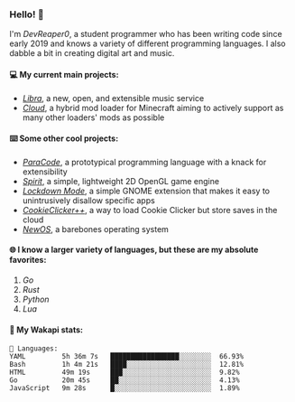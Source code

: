 ### Hello! 👋

I'm _DevReaper0_, a student programmer who has been writing code since early 2019 and knows a variety of different programming languages. I also dabble a bit in creating digital art and music.

#### 💻 My current main projects:

-   _[Libra](https://github.com/LibraMusic)_, a new, open, and extensible music service
-   _[Cloud](https://github.com/CloudLoaderMC/CloudLoader)_, a hybrid mod loader for Minecraft aiming to actively support as many other loaders' mods as possible

#### ⌨️ Some other cool projects:

-   _[ParaCode](https://github.com/ParaCodeLang/ParaCode)_, a prototypical programming language with a knack for extensibility
-   _[Spirit](https://gitlab.com/DevReaper0/SpiritEngine)_, a simple, lightweight 2D OpenGL game engine
-   _[Lockdown Mode](https://github.com/DevReaper0/GNOME-LockdownMode)_, a simple GNOME extension that makes it easy to unintrusively disallow specific apps
-   _[CookieClicker++](https://github.com/DevReaper0/CookieClickerPlusPlus)_, a way to load Cookie Clicker but store saves in the cloud
-   _[NewOS](https://github.com/DevReaper0/NewOS)_, a barebones operating system

#### 🌐 I know a larger variety of languages, but these are my absolute favorites:

1. _Go_
2. _Rust_
3. _Python_
4. _Lua_

#### 📡 My Wakapi stats:

```text
💾 Languages:
YAML         5h 36m 7s   █████████████████░░░░░░░░  66.93%
Bash         1h 4m 21s   ████░░░░░░░░░░░░░░░░░░░░░  12.81%
HTML         49m 19s     ███░░░░░░░░░░░░░░░░░░░░░░  9.82%
Go           20m 45s     ██░░░░░░░░░░░░░░░░░░░░░░░  4.13%
JavaScript   9m 28s      █░░░░░░░░░░░░░░░░░░░░░░░░  1.89%
```
